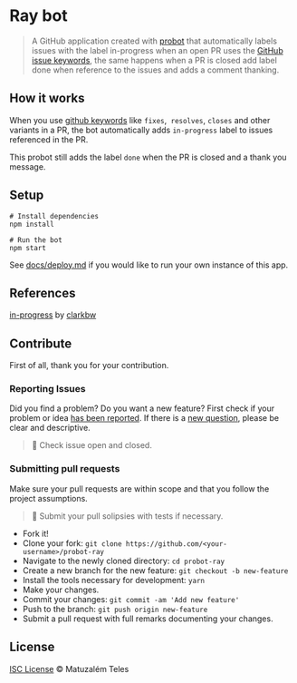 # Ray bot

> A GitHub application created with [probot](https://github.com/probot/probot) that automatically labels issues with the label in-progress when an open PR uses the [GitHub issue keywords](https://help.github.com/articles/closing-issues-using-keywords/), the same happens when a PR is closed add label done when reference to the issues and adds a comment thanking.

## How it works

When you use [github keywords](https://help.github.com/articles/closing-issues-using-keywords/) like `fixes`,` resolves`, `closes` and other variants in a PR, the bot automatically adds `in-progress` label to issues referenced in the PR.

This probot still adds the label `done` when the PR is closed and a thank you message.

## Setup

```
# Install dependencies
npm install

# Run the bot
npm start
```

See [docs/deploy.md](docs/deploy.md) if you would like to run your own instance of this app.

## References
[in-progress](https://github.com/clarkbw/probot-in-progress) by [clarkbw](https://github.com/clarkbw)

## Contribute

First of all, thank you for your contribution.

### Reporting Issues
Did you find a problem? Do you want a new feature? First check if your problem or idea [has been reported](../../issues).
If there is a [new question](../../issues/new), please be clear and descriptive.

> 🚨 Check issue open and closed.

### Submitting pull requests

Make sure your pull requests are within scope and that you follow the project assumptions.

> 🚨 Submit your pull solipsies with tests if necessary.

-   Fork it!
-   Clone your fork: `git clone https://github.com/<your-username>/probot-ray`
-   Navigate to the newly cloned directory: `cd probot-ray`
-   Create a new branch for the new feature: `git checkout -b new-feature`
-   Install the tools necessary for development: `yarn`
-   Make your changes.
-   Commit your changes: `git commit -am 'Add new feature'`
-   Push to the branch: `git push origin new-feature`
-   Submit a pull request with full remarks documenting your changes.

## License

[ISC License](LICENSE) © Matuzalém Teles
